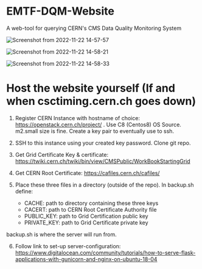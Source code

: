 # EMTF-DQM-Website
A web-tool for querying CERN's CMS Data Quality Monitoring System


![Screenshot from 2022-11-22 14-57-57](https://user-images.githubusercontent.com/26662618/203333553-7f1adc0b-4509-4a58-b2a6-89a8c4c72c57.png)

![Screenshot from 2022-11-22 14-58-21](https://user-images.githubusercontent.com/26662618/203333565-84cfafa7-aca2-4611-b380-d5f841c77626.png)

![Screenshot from 2022-11-22 14-58-33](https://user-images.githubusercontent.com/26662618/203333573-12777ebe-4482-47e6-ba1f-3d522ace7711.png)

# Host the website yourself (If and when csctiming.cern.ch goes down)

1. Register CERN Instance with hostname of choice: https://openstack.cern.ch/project/ . Use C8 (Centos8) OS Source. m2.small size is fine. Create a key pair to eventually use to ssh.

2. SSH to this instance using your created key password. Clone git repo.

3. Get Grid Certificate Key & certificate: https://twiki.cern.ch/twiki/bin/view/CMSPublic/WorkBookStartingGrid

4. Get CERN Root Certificate: https://cafiles.cern.ch/cafiles/

5. Place these three files in a directory (outside of the repo). In backup.sh define:

    * CACHE: path to directory containing these three keys
    * CACERT: path to CERN Root Certificate Authority file
    * PUBLIC_KEY: path to Grid Certification public key
    * PRIVATE_KEY: path to Grid Certificate private key
    
backup.sh is where the server will run from.

6. Follow link to set-up server-configuration: https://www.digitalocean.com/community/tutorials/how-to-serve-flask-applications-with-gunicorn-and-nginx-on-ubuntu-18-04
